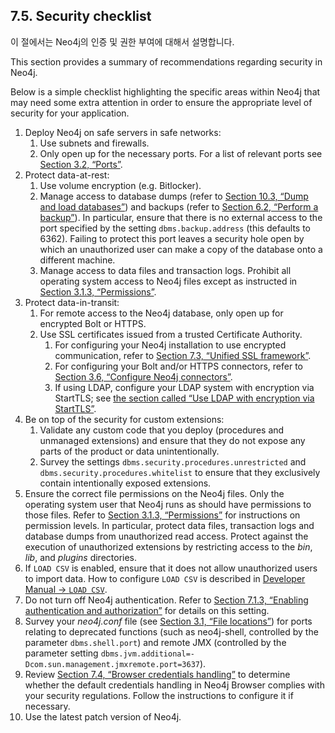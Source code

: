 ## 7.5. Security checklist                  

<div class="abstract">
	<p>이 절에서는 Neo4j의 인증 및 권한 부여에 대해서 설명합니다. 
	</p>
</div>
This section provides a summary of recommendations regarding security in Neo4j.

Below is a simple checklist highlighting the specific areas within Neo4j that may need some extra attention in order to ensure            the appropriate level of security for your application.         

1.  Deploy Neo4j on safe servers in safe networks:
    1.  Use subnets and firewalls.
    2.  Only open up for the necessary ports.                           For a list of relevant ports see [Section 3.2, “Ports”](https://neo4j.com/docs/operations-manual/current/configuration/ports/).                        
2.  Protect data-at-rest:
    1.  Use volume encryption (e.g. Bitlocker).
    2.  Manage access to database dumps (refer to [Section 10.3, “Dump and load databases”](https://neo4j.com/docs/operations-manual/current/tools/dump-load/)) and backups (refer to [Section 6.2, “Perform a backup”](https://neo4j.com/docs/operations-manual/current/backup/perform-backup/)).                           In particular, ensure that there is no external access to the port specified by the setting `dbms.backup.address` (this defaults to 6362).                           Failing to protect this port leaves a security hole open by which an unauthorized user can make a copy of the database onto                           a different machine.                        
    3.  Manage access to data files and transaction logs.                           Prohibit all operating system access to Neo4j files except as instructed in [Section 3.1.3, “Permissions”](https://neo4j.com/docs/operations-manual/current/configuration/file-locations/#file-locations-permissions).                        
3.  Protect data-in-transit:
    1.  For remote access to the Neo4j database, only open up for encrypted Bolt or HTTPS.
    2.  Use SSL certificates issued from a trusted Certificate Authority.
        1.  For configuring your Neo4j installation to use encrypted communication, refer to [Section 7.3, “Unified SSL framework”](https://neo4j.com/docs/operations-manual/current/security/ssl-framework/).                                 
        2.  For configuring your Bolt and/or HTTPS connectors, refer to [Section 3.6, “Configure Neo4j connectors”](https://neo4j.com/docs/operations-manual/current/configuration/connectors/).                                 
        3.  If using LDAP, configure your LDAP system with encryption via StartTLS; see [the section called “Use LDAP with encryption via StartTLS”](https://neo4j.com/docs/operations-manual/current/security/authentication-authorization/ldap-integration/#ldap-encrypted-starttls).                                 
4.  Be on top of the security for custom extensions:
    1.  Validate any custom code that you deploy (procedures and unmanaged extensions) and ensure that they do not expose any parts                           of the product or data unintentionally.                        
    2.  Survey the settings `dbms.security.procedures.unrestricted` and `dbms.security.procedures.whitelist` to ensure that they exclusively contain intentionally exposed extensions.                        
5.  Ensure the correct file permissions on the Neo4j files.                  Only the operating system user that Neo4j runs as should have permissions to those files.                  Refer to [Section 3.1.3, “Permissions”](https://neo4j.com/docs/operations-manual/current/configuration/file-locations/#file-locations-permissions) for instructions on permission levels.                  In particular, protect data files, transaction logs and database dumps from unauthorized read access.                  Protect against the execution of unauthorized extensions by restricting access to the *bin*, *lib*, and *plugins* directories.               
6.  If `LOAD CSV` is enabled, ensure that it does not allow unauthorized users to import data.                  How to configure `LOAD CSV` is described in [Developer Manual → `LOAD CSV`](https://neo4j.com/docs/developer-manual/3.2/cypher/clauses/load-csv/).               
7.  Do not turn off Neo4j authentication.                  Refer to [Section 7.1.3, “Enabling authentication and authorization”](https://neo4j.com/docs/operations-manual/current/security/authentication-authorization/enable/) for details on this setting.               
8.  Survey your *neo4j.conf* file (see [Section 3.1, “File locations”](https://neo4j.com/docs/operations-manual/current/configuration/file-locations/)) for ports relating to deprecated functions (such as neo4j-shell, controlled by the parameter `dbms.shell.port`) and remote JMX (controlled by the parameter setting `dbms.jvm.additional=-Dcom.sun.management.jmxremote.port=3637`).               
9.  Review [Section 7.4, “Browser credentials handling”](https://neo4j.com/docs/operations-manual/current/security/browser/) to determine whether the default credentials handling in Neo4j Browser complies with your security regulations.                  Follow the instructions to configure it if necessary.               
10.  Use the latest patch version of Neo4j.
